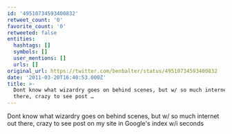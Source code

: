 ```yaml
---
id: '49510734593400832'
retweet_count: '0'
favorite_count: '0'
retweeted: false
entities:
  hashtags: []
  symbols: []
  user_mentions: []
  urls: []
original_url: https://twitter.com/benbalter/status/49510734593400832
date: '2011-03-20T16:40:53.000Z'
title: >-
  Dont know what wizardry goes on behind scenes, but w/ so much internet out
  there, crazy to see post …
---
```


Dont know what wizardry goes on behind scenes, but w/ so much internet out there, crazy to see post on my site in Google's index w/i seconds